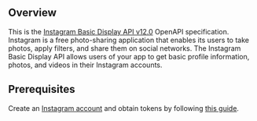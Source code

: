 ## Overview

This is the [Instagram Basic Display API v12.0](https://developers.facebook.com/docs/instagram-basic-display-api) OpenAPI specification.  Instagram is a free photo-sharing application that enables its users to take photos, apply filters, and share them on social networks. The Instagram Basic Display API allows users of your app to get basic profile information, photos, and videos in their Instagram accounts.
## Prerequisites

 Create an [Instagram account](https://www.instagram.com/?hl=en) and obtain tokens by following [this guide](https://developers.facebook.com/docs/instagram-basic-display-api/overview#instagram-user-access-tokens).
